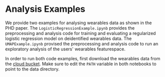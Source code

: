 # Analysis Examples

We provide two examples for analysing wearables data as shown in the PHD paper. The `LogisticRegressionExample.ipynb` provides the preprocessing and analysis code for training and evaluating a regularized logistic regression model on deidentified wearables data. The `UMAPExample.ipynb` provised the preprocessing and analysis code to run an exploratory analysis of the users' wearables featurespace.

In order to run both code examples, first download the wearables data from the [cloud bucket](https://storage.googleapis.com/gbsc-gcp-project-ipop_public/PHD/PHD-paper-cohort-example-data.zip). Make sure to edit the `PATH` variable in both notebooks to point to the data directory.

